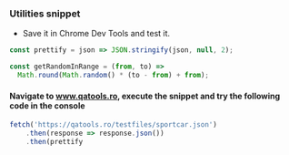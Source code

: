 ### Utilities snippet
- Save it in Chrome Dev Tools and test it. 

```javascript
const prettify = json => JSON.stringify(json, null, 2);

const getRandomInRange = (from, to) => 
  Math.round(Math.random() * (to - from) + from);
```

#### Navigate to www.qatools.ro, execute the snippet and try the following code in the console
```javascript
fetch('https://qatools.ro/testfiles/sportcar.json')
    .then(response => response.json())
    .then(prettify
```    

